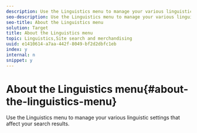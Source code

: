 ```yaml
---
description: Use the Linguistics menu to manage your various linguistic settings that affect your search results.
seo-description: Use the Linguistics menu to manage your various linguistic settings that affect your search results.
seo-title: About the Linguistics menu
solution: Target
title: About the Linguistics menu
topic: Linguistics,Site search and merchandising
uuid: e1410614-a7aa-442f-8049-bf2d2dbfc1eb
index: y
internal: n
snippet: y
---
```


# About the Linguistics menu{#about-the-linguistics-menu}

Use the Linguistics menu to manage your various linguistic settings that affect your search results.

